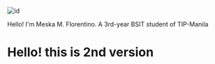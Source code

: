 ![id](https://github.com/mesflorentino/about-me/assets/101074818/26f8f5d0-7077-4303-ad03-192e8938bae2)

Hello! I'm Meska M. Florentino. A 3rd-year BSIT student of TIP-Manila

<h1>Hello! this is 2nd version</h1>
